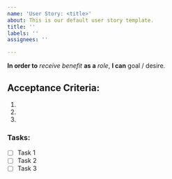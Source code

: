 ```yaml
---
name: 'User Story: <title>'
about: This is our default user story template.
title: ''
labels: ''
assignees: ''

---
```


**In order to** *receive benefit* **as a** *role*, **I can** goal / desire.

## Acceptance Criteria:

1. 
2. 
3.

### Tasks:

- [ ] Task 1
- [ ] Task 2
- [ ] Task 3
